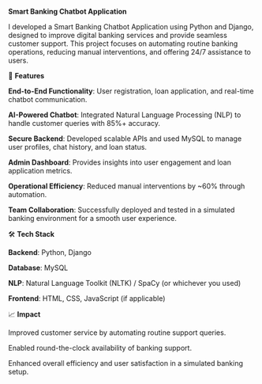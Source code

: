 **Smart Banking Chatbot Application**

I developed a Smart Banking Chatbot Application using Python and Django, designed to improve digital banking services and provide seamless customer support. This project focuses on automating routine banking operations, reducing manual interventions, and offering 24/7 assistance to users.

🔑 **Features**

**End-to-End Functionality**: User registration, loan application, and real-time chatbot communication.

**AI-Powered Chatbot**: Integrated Natural Language Processing (NLP) to handle customer queries with 85%+ accuracy.

**Secure Backend**: Developed scalable APIs and used MySQL to manage user profiles, chat history, and loan status.

**Admin Dashboard**: Provides insights into user engagement and loan application metrics.

**Operational Efficiency**: Reduced manual interventions by ~60% through automation.

**Team Collaboration**: Successfully deployed and tested in a simulated banking environment for a smooth user experience.

🛠️ **Tech Stack**

**Backend**: Python, Django

**Database**: MySQL

**NLP**: Natural Language Toolkit (NLTK) / SpaCy (or whichever you used)

**Frontend**: HTML, CSS, JavaScript (if applicable)

📈 **Impact**

Improved customer service by automating routine support queries.

Enabled round-the-clock availability of banking support.

Enhanced overall efficiency and user satisfaction in a simulated banking setup.
